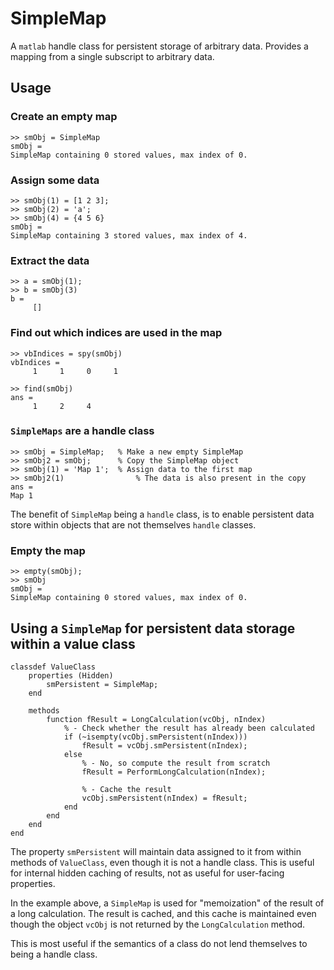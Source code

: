 # SimpleMap
A `matlab` handle class for persistent storage of arbitrary data. Provides a mapping from a single subscript to arbitrary data.

## Usage

### Create an empty map
```
>> smObj = SimpleMap
smObj = 
SimpleMap containing 0 stored values, max index of 0.
```

### Assign some data
```
>> smObj(1) = [1 2 3]; 
>> smObj(2) = 'a';
>> smObj(4) = {4 5 6}
smObj = 
SimpleMap containing 3 stored values, max index of 4.
```

### Extract the data
```
>> a = smObj(1);
>> b = smObj(3)
b =
     []
```

### Find out which indices are used in the map
```
>> vbIndices = spy(smObj)
vbIndices =
     1     1     0     1

>> find(smObj)
ans =
     1     2     4
```

### `SimpleMaps` are a handle class
```
>> smObj = SimpleMap;	% Make a new empty SimpleMap
>> smObj2 = smObj;		% Copy the SimpleMap object
>> smObj(1) = 'Map 1';	% Assign data to the first map
>> smObj2(1)				% The data is also present in the copy
ans =
Map 1
```
The benefit of `SimpleMap` being a `handle` class, is to enable persistent data store within objects that are not themselves `handle` classes.

### Empty the map
```
>> empty(smObj);
>> smObj
smObj = 
SimpleMap containing 0 stored values, max index of 0.
```

## Using a `SimpleMap` for persistent data storage within a value class
```
classdef ValueClass
	properties (Hidden)
		smPersistent = SimpleMap;
	end
	
	methods
		function fResult = LongCalculation(vcObj, nIndex)
			% - Check whether the result has already been calculated
			if (~isempty(vcObj.smPersistent(nIndex)))
				fResult = vcObj.smPersistent(nIndex);
			else
				% - No, so compute the result from scratch
				fResult = PerformLongCalculation(nIndex);
				
				% - Cache the result
				vcObj.smPersistent(nIndex) = fResult;
			end
		end
	end
end
```
The property `smPersistent` will maintain data assigned to it from within methods of `ValueClass`, even though it is not a handle class. This is useful for internal hidden caching of results, not as useful for user-facing properties.

In the example above, a `SimpleMap` is used for "memoization" of the result of a long calculation. The result is cached, and this cache is maintained even though the object `vcObj` is not returned by the `LongCalculation` method.

This is most useful if the semantics of a class do not lend themselves to being a handle class.